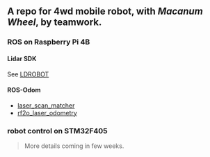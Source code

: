 ## A repo for 4wd mobile robot, with *Macanum Wheel*, by teamwork.

### ROS on Raspberry Pi 4B

#### Lidar SDK

See [LDROBOT](https://github.com/ldrobotSensorTeam/ldlidar_stl_ros)

#### ROS-Odom

- [laser_scan_matcher](https://github.com/CCNYRoboticsLab/scan_tools/tree/indigo/laser_scan_matcher)  
- [rf2o_laser_odometry](https://github.com/MAPIRlab/mapir-ros-pkgs/tree/master/src/rf2o_laser_odometry)

### robot control on STM32F405


> More details coming in few weeks.